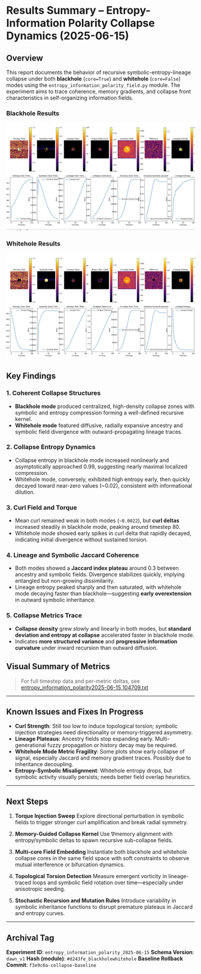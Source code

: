 # Results Summary – Entropy-Information Polarity Collapse Dynamics (2025-06-15)

## Overview

This report documents the behavior of recursive symbolic-entropy-lineage collapse under both **blackhole** (`core=True`) and **whitehole** (`core=False`) modes using the `entropy_information_polarity_field.py` module. The experiment aims to trace coherence, memory gradients, and collapse front characteristics in self-organizing information fields.
### Blackhole Results
![Blackhole Mode Collapse Snapshot](./reference_material/entropy_information_polarity_blackhole2025-06-15%20104709.png)
### Whitehole Results
![Whitehole Mode Collapse Snapshot](./reference_material/entropy_information_polarity_whitehole2025-06-15%20104709.png)

## Key Findings

### 1. Coherent Collapse Structures

* **Blackhole mode** produced centralized, high-density collapse zones with symbolic and entropy compression forming a well-defined recursive kernel.
* **Whitehole mode** featured diffusive, radially expansive ancestry and symbolic field divergence with outward-propagating lineage traces.

### 2. Collapse Entropy Dynamics

* Collapse entropy in blackhole mode increased nonlinearly and asymptotically approached 0.99, suggesting nearly maximal localized compression.
* Whitehole mode, conversely, exhibited high entropy early, then quickly decayed toward near-zero values (\~0.02), consistent with informational dilution.

### 3. Curl Field and Torque

* Mean curl remained weak in both modes (`~0.0022`), but **curl deltas** increased steadily in blackhole mode, peaking around timestep 80.
* Whitehole mode showed early spikes in curl delta that rapidly decayed, indicating initial divergence without sustained torsion.

### 4. Lineage and Symbolic Jaccard Coherence

* Both modes showed a **Jaccard index plateau** around 0.3 between ancestry and symbolic fields. Divergence stabilizes quickly, implying entangled but non-growing dissimilarity.
* Lineage entropy peaked sharply and then saturated, with whitehole mode decaying faster than blackhole—suggesting **early overextension** in outward symbolic inheritance.

### 5. Collapse Metrics Trace

* **Collapse density** grew slowly and linearly in both modes, but **standard deviation and entropy at collapse** accelerated faster in blackhole mode.
* Indicates **more structured variance** and **progressive information curvature** under inward recursion than outward diffusion.

## Visual Summary of Metrics

> For full timestep data and per-metric deltas, see [entropy\_information\_polarity2025-06-15 104709.txt](./reference_material/entropy_information_polarity2025-06-15%20104709.txt)

---

## Known Issues and Fixes In Progress

* **Curl Strength**: Still too low to induce topological torsion; symbolic injection strategies need directionality or memory-triggered asymmetry.
* **Lineage Plateaus**: Ancestry fields stop expanding early. Multi-generational fuzzy propagation or history decay may be required.
* **Whitehole Mode Metric Fragility**: Some plots show early collapse of signal, especially Jaccard and memory gradient traces. Possibly due to inheritance decoupling.
* **Entropy-Symbolic Misalignment**: Whitehole entropy drops, but symbolic activity visually persists; needs better field overlap heuristics.

---

## Next Steps

1. **Torque Injection Sweep**
   Explore directional perturbation in symbolic fields to trigger stronger curl amplification and break radial symmetry.

2. **Memory-Guided Collapse Kernel**
   Use ∇memory alignment with entropy/symbolic deltas to spawn recursive sub-collapse fields.

3. **Multi-core Field Embedding**
   Instantiate both blackhole and whitehole collapse cores in the same field space with soft constraints to observe mutual interference or bifurcation dynamics.

4. **Topological Torsion Detection**
   Measure emergent vorticity in lineage-traced loops and symbolic field rotation over time—especially under anisotropic seeding.

5. **Stochastic Recursion and Mutation Rules**
   Introduce variability in symbolic inheritance functions to disrupt premature plateaus in Jaccard and entropy curves.

---

## Archival Tag

**Experiment ID**: `entropy_information_polarity_2025-06-15`
**Schema Version**: `dawn_v1`
**Hash (module)**: `#d243fe_blackholewhitehole`
**Baseline Rollback Commit**: `f3e9c6a-collapse-baseline`
